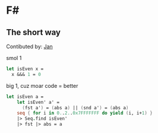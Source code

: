 # F#

## The short way
Contibuted by: [Jan](https://github.com/eisenwinter)

smol 1

```fsharp
let isEven x = 
  x &&& 1 = 0
```


big 1, cuz moar code = better

```fsharp
let isEven a =
    let isEven' a' =
      (fst a') = (abs a) || (snd a') = (abs a)
    seq { for i in 0..2..0x7FFFFFFF do yield (i, i+1) } 
    |> Seq.find isEven'
    |> fst |> abs = a
```